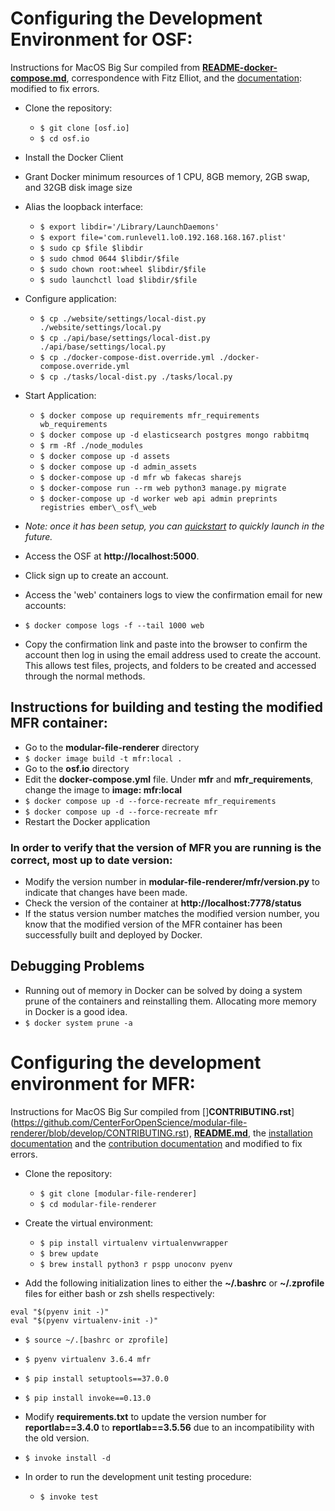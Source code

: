 # Configuring the Development Environment for OSF:

Instructions for MacOS Big Sur compiled from [**README-docker-compose.md**](https://github.com/CenterForOpenScience/osf.io/blob/develop/README-docker-compose.md), correspondence with Fitz Elliot, and the [documentation](https://cosdev.readthedocs.io/en/latest/osf/setup.html): modified to fix errors.

- Clone the repository:
  - ```$ git clone [osf.io]```
  - ```$ cd osf.io```

- Install the Docker Client

- Grant Docker minimum resources of 1 CPU, 8GB memory, 2GB swap, and 32GB disk image size

- Alias the loopback interface:
  - ```$ export libdir='/Library/LaunchDaemons'```
  - ```$ export file='com.runlevel1.lo0.192.168.168.167.plist'```
  - ```$ sudo cp $file $libdir```
  - ```$ sudo chmod 0644 $libdir/$file```
  - ```$ sudo chown root:wheel $libdir/$file```
  - ```$ sudo launchctl load $libdir/$file```

- Configure application:
  - ```$ cp ./website/settings/local-dist.py ./website/settings/local.py```
  - ```$ cp ./api/base/settings/local-dist.py ./api/base/settings/local.py```
  - ```$ cp ./docker-compose-dist.override.yml ./docker-compose.override.yml```
  - ```$ cp ./tasks/local-dist.py ./tasks/local.py```

- Start Application:
  - ```$ docker compose up requirements mfr_requirements wb_requirements```
  - ```$ docker compose up -d elasticsearch postgres mongo rabbitmq```
  - ```$ rm -Rf ./node_modules```
  - ```$ docker compose up -d assets```
  - ```$ docker compose up -d admin_assets```
  - ```$ docker-compose up -d mfr wb fakecas sharejs```
  - ```$ docker-compose run --rm web python3 manage.py migrate```
  - ```$ docker-compose up -d worker web api admin preprints registries ember\_osf\_web```

- *Note: once it has been setup, you can [quickstart](https://github.com/CenterForOpenScience/osf.io/blob/develop/README-docker-compose.md\#quickstart-running-all-osf-services-in-the-background) to quickly launch in the future.*
- Access the OSF at **http://localhost:5000**.
- Click sign up to create an account.
- Access the 'web' containers logs to view the confirmation email for new accounts:
- ```$ docker compose logs -f --tail 1000 web```
- Copy the confirmation link and paste into the browser to confirm the account then log in using the email address used to create the account. This allows test files, projects, and folders to be created and accessed through the normal methods.


## Instructions for building and testing the modified MFR container:

- Go to the **modular-file-renderer** directory
- ```$ docker image build -t mfr:local .```
- Go to the **osf.io** directory
- Edit the **docker-compose.yml** file. Under **mfr** and **mfr_requirements**, change the image to **image: mfr:local**
- ```$ docker compose up -d --force-recreate mfr_requirements```
- ```$ docker compose up -d --force-recreate mfr```
- Restart the Docker application


### In order to verify that the version of MFR you are running is the correct, most up to date version:

- Modify the version number in **modular-file-renderer/mfr/version.py** to indicate that changes have been made.
- Check the version of the container at **http://localhost:7778/status**
- If the status version number matches the modified version number, you know that the modified version of the MFR container has been successfully built and deployed by Docker.


## Debugging Problems

- Running out of memory in Docker can be solved by doing a system prune of the containers and reinstalling them. Allocating more memory in Docker is a good idea.
- ```$ docker system prune -a```


# Configuring the development environment for MFR:
Instructions for MacOS Big Sur compiled from []**CONTRIBUTING.rst**](https://github.com/CenterForOpenScience/modular-file-renderer/blob/develop/CONTRIBUTING.rst), [**README.md**](https://github.com/CenterForOpenScience/modular-file-renderer/blob/develop/README.md), the [installation documentation](https://modular-file-renderer.readthedocs.io/en/latest/install.html\#install) and the [contribution documentation](https://modular-file-renderer.readthedocs.io/en/latest/contributing.html) and modified to fix errors.

- Clone the repository:
  - ```$ git clone [modular-file-renderer]```
  - ```$ cd modular-file-renderer```
- Create the virtual environment:
  - ```$ pip install virtualenv virtualenvwrapper```
  - ```$ brew update```
  - ```$ brew install python3 r pspp unoconv pyenv```

- Add the following initialization lines to either the **~/.bashrc** or **~/.zprofile** files for either bash or zsh shells respectively:
```
eval "$(pyenv init -)"
eval "$(pyenv virtualenv-init -)"
```

- ```$ source ~/.[bashrc or zprofile]```
- ```$ pyenv virtualenv 3.6.4 mfr```
- ```$ pip install setuptools==37.0.0```
- ```$ pip install invoke==0.13.0```
- Modify **requirements.txt** to update the version number for **reportlab==3.4.0** to **reportlab==3.5.56** due to an incompatibility with the old version.
- ```$ invoke install -d```

- In order to run the development unit testing procedure:
  - ```$ invoke test```
